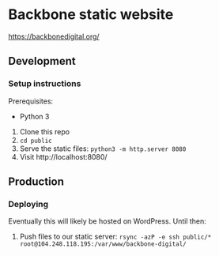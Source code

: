 # Backbone static website

https://backbonedigital.org/

## Development

### Setup instructions

Prerequisites:
- Python 3

1. Clone this repo
1. `cd public`
1. Serve the static files: `python3 -m http.server 8080`
1. Visit http://localhost:8080/

## Production

### Deploying

Eventually this will likely be hosted on WordPress. Until then:

1. Push files to our static server: `rsync -azP -e ssh public/* root@104.248.118.195:/var/www/backbone-digital/`
